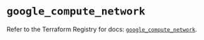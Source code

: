 # `google_compute_network`

Refer to the Terraform Registry for docs: [`google_compute_network`](https://registry.terraform.io/providers/hashicorp/google-beta/6.49.2/docs/resources/google_compute_network).
